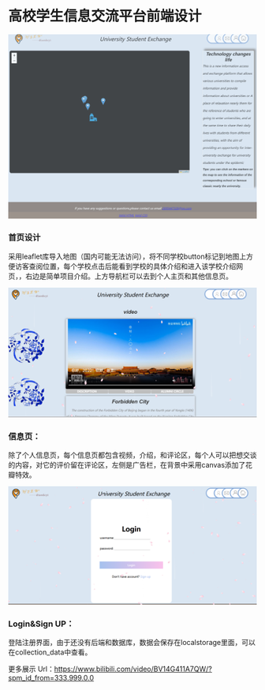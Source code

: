 # 高校学生信息交流平台前端设计

![](img/main.png)

### 首页设计

采用leaflet库导入地图（国内可能无法访问），将不同学校button标记到地图上方便访客查阅位置，每个学校点击后能看到学校的具体介绍和进入该学校介绍网页，，右边是简单项目介绍。上方导航栏可以去到个人主页和其他信息页。

![](img\information.png)

### 信息页：

除了个人信息页，每个信息页都包含视频，介绍，和评论区，每个人可以把想交谈的内容，对它的评价留在评论区，左侧是广告栏，在背景中采用canvas添加了花瓣特效。



![](img\loginpage.png)

### Login&Sign UP：

登陆注册界面，由于还没有后端和数据库，数据会保存在localstorage里面，可以在collection_data中查看。

更多展示 Url：https://www.bilibili.com/video/BV14G411A7QW/?spm_id_from=333.999.0.0
